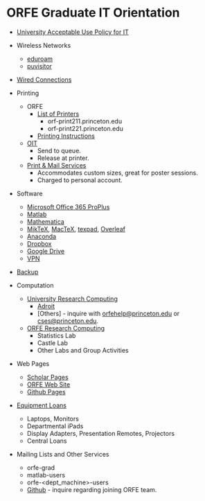 # ORFE Graduate IT Orientation

* [University Acceptable Use Policy for IT][1]
* Wireless Networks
	* [eduroam][4]
	* [puvisitor][5]
* [Wired Connections][2]
* Printing
	* ORFE 
		* [List of Printers][6]
			* orf-print211.princeton.edu
			* orf-print221.princeton.edu
		* [Printing Instructions][7]
	* [OIT][8]
		* Send to queue.
		* Release at printer.
	* [Print & Mail Services][9]
		* Accommodates custom sizes, great for poster sessions.
		* Charged to personal account.

* Software
	* [Microsoft Office 365 ProPlus][10]
	* [Matlab][11]
	* [Mathematica][12]
	* [MikTeX][29], [MacTeX][30], [texpad][31], [Overleaf][32]
	* [Anaconda][33]
	* [Dropbox][14]
	* [Google Drive][15]
	* [VPN][16]

* [Backup][18]

* Computation
	* [University Research Computing][19]
		* [Adroit][21]
		* [Others] - inquire with <orfehelp@princeton.edu> or <cses@princeton.edu>.
	* [ORFE Research Computing][22]
		* Statistics Lab 
		* Castle Lab
		* Other Labs and Group Activities

* Web Pages
	* [Scholar Pages][24]
	* [ORFE Web Site][25]
	* [Github Pages][28]

* [Equipment Loans][26]
	* Laptops, Monitors
	* Departmental iPads
	* Display Adapters, Presentation Remotes, Projectors
	* Central Loans
	
* Mailing Lists and Other Services
	* orfe-grad
	* matlab-users
	* orfe-<dept_machine>-users
	* [Github][27] - inquire regarding joining ORFE team.

[1]: <https://www.princeton.edu/itpolicy>
[2]: <https://kb.princeton.edu/KB0010997>
[3]: <https://princeton.service-now.com/snap?id=kb_article&sys_id=472a27064f9ca20018ddd48e5210c780>
[4]: <https://kb.princeton.edu/8020>
[5]: <https://kb.princeton.edu/KB0010997>
[6]: <https://orfe.princeton.edu/help/printers>
[7]: <http://orfe.princeton.edu/help/printing>
[8]: <https://kb.princeton.edu/8329>
[9]: <https://printandmail.princeton.edu>
[10]: <https://kb.princeton.edu/9416>
[11]: <https://kb.princeton.edu/KB0011341>
[12]: <https://kb.princeton.edu/KB0011002>
[13]: <mailto:orfehelp@princeton.edu>
[14]: <https://princeton.service-now.com/service?id=sc_cat_item&sys_id=4db8b6b04f99e74cf56c0ad14210c77a>
[15]: <https://kb.princeton.edu/1128>
[16]: <https://www.princeton.edu/vpn>
[17]: <https://get.teamviewer.com/orfehelp>
[18]: <https://princeton.service-now.com/service?id=sc_cat_item&sys_id=91724a974f2ffe8018ddd48e5210c72a>
[19]: <https://www.princeton.edu/researchcomputing>
[20]: <https://www.princeton.edu/researchcomputing/computational-hardware/nobel>
[21]: <https://www.princeton.edu/researchcomputing/computational-hardware/adroit>
[22]: <https://orfe.princeton.edu/help/hardware>
[23]: <https://www.princeton.edu/clusters/cluster-list>
[24]: <https://scholar.princeton.edu>
[25]: <https://orfe.princeton.edu/login>
[26]: <https://orfe.princeton.edu/forms/equipment-loan>
[27]: <https://www.princeton.edu/researchcomputing/services/github-form-new>
[28]: <https://pages.github.com>
[29]: <https://miktex.org>
[30]: <https://tug.org/mactex>
[31]: <https://www.texpad.com/ios>
[32]: <https://overleaf.com>
[33]: <https://www.anaconda.com>
